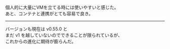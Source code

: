 個人的に大量にVMを立てる時には使いやすいと感じた。<br />
あと、コンテナと連携がとても容易で良き。

---

バージョンも現在は v0.55.0 と<br />まだ v1 を越していないのでできることが限られているが、<br />これからの進化に期待が膨らんだ。